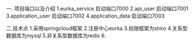 一. 项目端口以及介绍
    1.eurka_service         启动端口7000
    2.api_user              启动端口7001
    3.application_user      启动端口7002
    4.application_data      启动端口7003
    

二.技术点
    1.采用springcloud框架
    2.注册中心eurka
    3.权限框架为shiro
    4.关系型数据库为mysql
    5.非关系型数据库为redis
    6.


